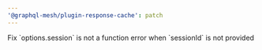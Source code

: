```yaml
---
'@graphql-mesh/plugin-response-cache': patch
---
```


Fix \`options.session\` is not a function error when \`sessionId\` is not provided
